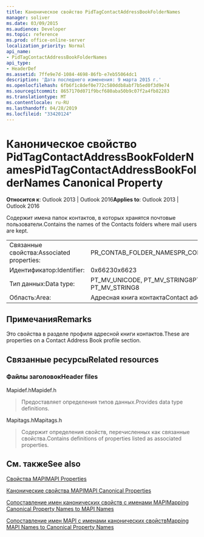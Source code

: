 ```yaml
---
title: Каноническое свойство PidTagContactAddressBookFolderNames
manager: soliver
ms.date: 03/09/2015
ms.audience: Developer
ms.topic: reference
ms.prod: office-online-server
localization_priority: Normal
api_name:
- PidTagContactAddressBookFolderNames
api_type:
- HeaderDef
ms.assetid: 7ffe9e7d-1084-4698-86fb-e7eb55064dc1
description: 'Дата последнего изменения: 9 марта 2015 г.'
ms.openlocfilehash: 6fb6f1c8def0e772c580ddb8abf7b5ed0f3d9e74
ms.sourcegitcommit: 8657170d071f9bcf680aba50b9c07f2a4fb82283
ms.translationtype: MT
ms.contentlocale: ru-RU
ms.lasthandoff: 04/28/2019
ms.locfileid: "33420124"
---
```

# <a name="pidtagcontactaddressbookfoldernames-canonical-property"></a><span data-ttu-id="152c7-103">Каноническое свойство PidTagContactAddressBookFolderNames</span><span class="sxs-lookup"><span data-stu-id="152c7-103">PidTagContactAddressBookFolderNames Canonical Property</span></span>

  
  
<span data-ttu-id="152c7-104">**Относится к**: Outlook 2013 | Outlook 2016</span><span class="sxs-lookup"><span data-stu-id="152c7-104">**Applies to**: Outlook 2013 | Outlook 2016</span></span> 
  
<span data-ttu-id="152c7-105">Содержит имена папок контактов, в которых хранятся почтовые пользователи.</span><span class="sxs-lookup"><span data-stu-id="152c7-105">Contains the names of the Contacts folders where mail users are kept.</span></span>
  
|||
|:-----|:-----|
|<span data-ttu-id="152c7-106">Связанные свойства:</span><span class="sxs-lookup"><span data-stu-id="152c7-106">Associated properties:</span></span>  <br/> |<span data-ttu-id="152c7-107">PR_CONTAB_FOLDER_NAMES</span><span class="sxs-lookup"><span data-stu-id="152c7-107">PR_CONTAB_FOLDER_NAMES</span></span>  <br/> |
|<span data-ttu-id="152c7-108">Идентификатор:</span><span class="sxs-lookup"><span data-stu-id="152c7-108">Identifier:</span></span>  <br/> |<span data-ttu-id="152c7-109">0x6623</span><span class="sxs-lookup"><span data-stu-id="152c7-109">0x6623</span></span>  <br/> |
|<span data-ttu-id="152c7-110">Тип данных:</span><span class="sxs-lookup"><span data-stu-id="152c7-110">Data type:</span></span>  <br/> |<span data-ttu-id="152c7-111">PT_MV_UNICODE, PT_MV_STRING8</span><span class="sxs-lookup"><span data-stu-id="152c7-111">PT_MV_UNICODE, PT_MV_STRING8</span></span>  <br/> |
|<span data-ttu-id="152c7-112">Область:</span><span class="sxs-lookup"><span data-stu-id="152c7-112">Area:</span></span>  <br/> |<span data-ttu-id="152c7-113">Адресная книга контакта</span><span class="sxs-lookup"><span data-stu-id="152c7-113">Contact address book</span></span>  <br/> |
   
## <a name="remarks"></a><span data-ttu-id="152c7-114">Примечания</span><span class="sxs-lookup"><span data-stu-id="152c7-114">Remarks</span></span>

<span data-ttu-id="152c7-115">Это свойства в разделе профиля адресной книги контактов.</span><span class="sxs-lookup"><span data-stu-id="152c7-115">These are properties on a Contact Address Book profile section.</span></span>
  
## <a name="related-resources"></a><span data-ttu-id="152c7-116">Связанные ресурсы</span><span class="sxs-lookup"><span data-stu-id="152c7-116">Related resources</span></span>

### <a name="header-files"></a><span data-ttu-id="152c7-117">Файлы заголовок</span><span class="sxs-lookup"><span data-stu-id="152c7-117">Header files</span></span>

<span data-ttu-id="152c7-118">Mapidef.h</span><span class="sxs-lookup"><span data-stu-id="152c7-118">Mapidef.h</span></span>
  
> <span data-ttu-id="152c7-119">Предоставляет определения типов данных.</span><span class="sxs-lookup"><span data-stu-id="152c7-119">Provides data type definitions.</span></span>
    
<span data-ttu-id="152c7-120">Mapitags.h</span><span class="sxs-lookup"><span data-stu-id="152c7-120">Mapitags.h</span></span>
  
> <span data-ttu-id="152c7-121">Содержит определения свойств, перечисленных как связанные свойства.</span><span class="sxs-lookup"><span data-stu-id="152c7-121">Contains definitions of properties listed as associated properties.</span></span>
    
## <a name="see-also"></a><span data-ttu-id="152c7-122">См. также</span><span class="sxs-lookup"><span data-stu-id="152c7-122">See also</span></span>



[<span data-ttu-id="152c7-123">Свойства MAPI</span><span class="sxs-lookup"><span data-stu-id="152c7-123">MAPI Properties</span></span>](mapi-properties.md)
  
[<span data-ttu-id="152c7-124">Канонические свойства MAPI</span><span class="sxs-lookup"><span data-stu-id="152c7-124">MAPI Canonical Properties</span></span>](mapi-canonical-properties.md)
  
[<span data-ttu-id="152c7-125">Сопоставление имен канонических свойств с именами MAPI</span><span class="sxs-lookup"><span data-stu-id="152c7-125">Mapping Canonical Property Names to MAPI Names</span></span>](mapping-canonical-property-names-to-mapi-names.md)
  
[<span data-ttu-id="152c7-126">Сопоставление имен MAPI с именами канонических свойств</span><span class="sxs-lookup"><span data-stu-id="152c7-126">Mapping MAPI Names to Canonical Property Names</span></span>](mapping-mapi-names-to-canonical-property-names.md)

